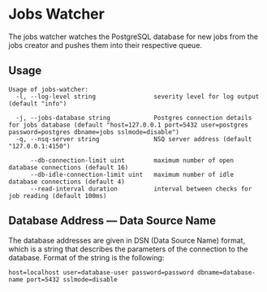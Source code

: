 # Jobs Watcher

The jobs watcher watches the PostgreSQL database for new jobs from the jobs creator and pushes them into their respective queue.

## Usage

```
Usage of jobs-watcher:
  -l, --log-level string                severity level for log output (default "info")

  -j, --jobs-database string            Postgres connection details for jobs database (default "host=127.0.0.1 port=5432 user=postgres password=postgres dbname=jobs sslmode=disable")
  -q, --nsq-server string               NSQ server address (default "127.0.0.1:4150")

      --db-connection-limit uint        maximum number of open database connections (default 16)
      --db-idle-connection-limit uint   maximum number of idle database connections (default 4)
      --read-interval duration          interval between checks for job reading (default 100ms)
```

## Database Address — Data Source Name

The database addresses are given in DSN (Data Source Name) format, which is a string that describes the parameters of the connection to the database.
Format of the string is the following:

```
host=localhost user=database-user password=password dbname=database-name port=5432 sslmode=disable
```